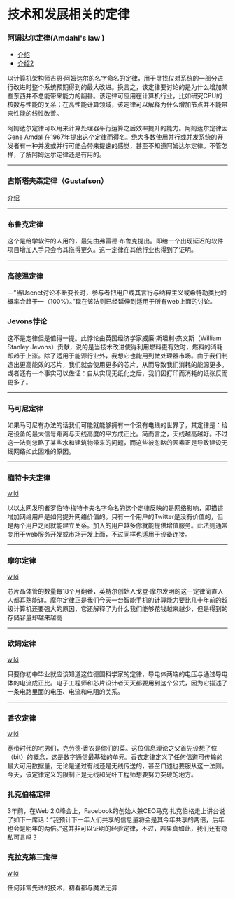 # 技术和发展相关的定律

### 阿姆达尔定律(Amdahl's law )

- [介绍](http://ifeve.com/amdahls-law/)
- [介绍2](http://blog.csdn.net/robinjwong/article/details/49872815)

以计算机架构师吉恩·阿姆达尔的名字命名的定律，用于寻找仅对系统的一部分进行改进时整个系统预期得到的最大改进。换言之，该定律要讨论的是为什么增加某些东西并不总能带来能力的翻番。该定律可应用在计算机行业，比如研究CPU的核数与性能的关系；在高性能计算领域，该定律可以解释为什么增加节点并不能带来性能的线性改善。

阿姆达尔定律可以用来计算处理器平行运算之后效率提升的能力。阿姆达尔定律因Gene Amdal 在1967年提出这个定律而得名。绝大多数使用并行或并发系统的开发者有一种并发或并行可能会带来提速的感觉，甚至不知道阿姆达尔定律。不管怎样，了解阿姆达尔定律还是有用的。

---

### 古斯塔夫森定律（Gustafson）

[介绍](http://www.hao124.net/article/31)


---




### 布鲁克定律

这个是给学软件的人用的，最先由弗雷德·布鲁克提出。即给一个出现延迟的软件项目增加人手只会令其拖得更久。这一定律在其他行业也得到了证明。

---

### 高德温定律


—“当Usenet讨论不断变长时，参与者把用户或其言行与纳粹主义或希特勒类比的概率会趋于一（100%）。”现在该法则已经延伸到适用于所有web上面的讨论。

### Jevons悖论

 这不是定律但是值得一提。此悖论由英国经济学家威廉·斯坦利·杰文斯（William Stanley Jevons）贡献，说的是当技术改进使得利用燃料更有效时，燃料的消耗却趋于上涨。除了适用于能源行业外，我想它也能用到微处理器市场。由于我们制造出更高能效的芯片，我们就会使用更多的芯片，从而导致我们消耗的能源更多。或者还有一个事实可以佐证：自从实现无纸化之后，我们因打印而消耗的纸张反而更多了。

 ---

### 马可尼定律

如果马可尼有办法的话我们可能就能够拥有一个没有电线的世界了，其定律是：给定设备的最大信号距离与天线高度的平方成正比。简而言之，天线越高越好。不过这一法则忽略了某些水和建筑物带来的问题，而这些被忽略的因素正是导致建设无线网络如此困难的原因。

---

###  梅特卡夫定律

[wiki](https://zh.wikipedia.org/wiki/%E6%A2%85%E7%89%B9%E5%8D%A1%E5%A4%AB%E5%AE%9A%E5%BE%8B)

以以太网发明者罗伯特·梅特卡夫名字命名的这个定律反映的是网络影响，即描述增加网络用户是如何提升网络价值的。只有一个用户的Twitter是没有价值的，但是两个用户之间就能建立关系。加入的用户越多你就能提供增值服务。此法则通常变用于web服务开发或市场开发上面，不过同样也适用于设备连接。

---


### 摩尔定律

[wiki](https://zh.wikipedia.org/wiki/%E6%91%A9%E5%B0%94%E5%AE%9A%E5%BE%8B)

 芯片晶体管的数量每18个月翻番，英特尔创始人戈登·摩尔发明的这一定律简直人人都耳熟能详。摩尔定律正是我们今天一台智能手机的计算能力要比几十年前的超级计算机还要强大的原因，它还解释了为什么我们能够花钱越来越少，但是得到的存储容量却越来越高


---

### 欧姆定律

[wiki](http://zh.wikipedia.org/wiki/%E6%AC%A7%E5%A7%86%E5%AE%9A%E5%BE%8B)

只要你初中毕业就应该知道这位德国科学家的定律，导电体两端的电压与通过导电体的电流成正比。电子工程师和芯片设计者天天都要用到这个公式，因为它描述了一条电路里面的电压、电流和电阻的关系。

---

### 香农定律

[wiki](http://zh.wikipedia.org/wiki/%E6%9C%89%E5%99%AA%E4%BF%A1%E9%81%93%E7%BC%96%E7%A0%81%E5%AE%9A%E7%90%86)

宽带时代的宅男们，克劳德·香农是你们的菜。这位信息理论之父首先设想了位（bit）的概念，这是数字通信最基础的单元。香农定律定义了任何信道可传输的最大可用数据量，无论是通过有线还是无线传送的，甚至口述也要服从这一法则。今天，该定律定义的限制正是无线和光纤工程师想要努力突破的地方。

### 扎克伯格定律



3年前，在Web 2.0峰会上，Facebook的创始人兼CEO马克·扎克伯格走上讲台说了如下一席话：“我预计下一年人们共享的信息量将会是其今年共享的两倍，后年也会是明年的两倍。”这并非可以证明的经验定律，不过，若果真如此，我们还有隐私可言吗？


###  克拉克第三定律

[wiki](http://zh.wikipedia.org/wiki/%E5%85%8B%E6%8B%89%E5%85%8B%E4%B8%89%E5%AE%9A%E5%BE%8B)

任何非常先进的技术，初看都与魔法无异

